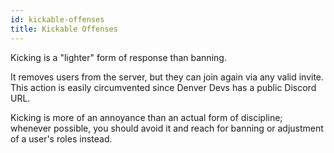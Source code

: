 ```yaml
---
id: kickable-offenses
title: Kickable Offenses
---
```


Kicking is a "lighter" form of response than banning.

It removes users from the server, but they can join again via any valid invite. This action is easily circumvented since Denver Devs has a public Discord URL.

Kicking is more of an annoyance than an actual form of discipline; whenever possible, you should avoid it and reach for banning or adjustment of a user's roles instead.

